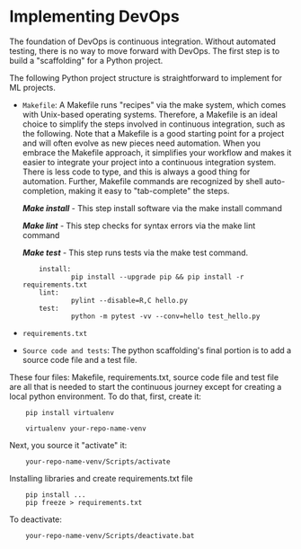 # Implementing DevOps

The foundation of DevOps is continuous integration. Without automated testing, there is no way to move forward with DevOps. The first step is to build a "scaffolding" for a Python project.

The following Python project structure is straightforward to implement for ML projects.

- ```Makefile```: A Makefile runs "recipes" via the make system, which comes with Unix-based operating systems. Therefore, a Makefile is an ideal choice to simplify the steps involved in continuous integration, such as the following. Note that a Makefile is a good starting point for a project and will often evolve as new pieces need automation. When you embrace the Makefile approach, it simplifies your workflow and makes it easier to integrate your project into a continuous integration system. There is less code to type, and this is always a good thing for automation. Further, Makefile commands are recognized by shell auto-completion, making it easy to "tab-complete" the steps.

    ***Make install*** - This step install software via the make install command

    ***Make lint*** - This step checks for syntax errors via the make lint command

    ***Make test*** - This step runs tests via the make test command.
    ```
        install:
                pip install --upgrade pip && pip install -r requirements.txt
        lint:
                pylint --disable=R,C hello.py
        test:
                python -m pytest -vv --conv=hello test_hello.py

    ```
- ```requirements.txt```

- ```Source code and tests```: The python scaffolding's final portion is to add a source code file and a test file.

These four files: Makefile, requirements.txt, source code file and test file are all that is needed to start the continuous journey except for creating a local python environment. To do that, first, create it:
```
    pip install virtualenv

    virtualenv your-repo-name-venv
```
Next, you source it "activate" it:
```
    your-repo-name-venv/Scripts/activate
```
Installing libraries and create requirements.txt file
```
    pip install ...
    pip freeze > requirements.txt
```
To deactivate:
```
    your-repo-name-venv/Scripts/deactivate.bat
```